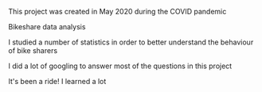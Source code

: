 This project was created in May 2020 during the COVID pandemic

Bikeshare data analysis

I studied a number of statistics in order to better understand the behaviour of bike sharers 

I did a lot of googling to answer most of the questions in this project

It's been a ride! I learned a lot
